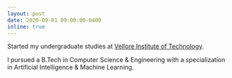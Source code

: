 ```yaml
---
layout: post
date: 2020-09-01 09:00:00-0400
inline: true
---
```


Started my undergraduate studies at [Vellore Institute of Technology](https://vit.ac.in/).

<div class="announcement-details">
I pursued a B.Tech in Computer Science & Engineering with a specialization in Artificial Intelligence & Machine Learning.
</div>
